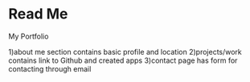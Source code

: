 # Read Me
 My Portfolio

 1)about me section contains basic profile and location
 2)projects/work contains link to Github and created apps
 3)contact page has form for contacting through email

 
